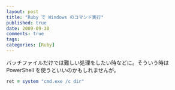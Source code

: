 ```yaml
---
layout: post
title: "Ruby で Windows のコマンド実行"
published: true
date: 2009-09-30
comments: true
tags:
categories: [Ruby]
---
```


バッチファイルだけでは難しい処理をしたい時などに。そういう時は PowerShell を使うといいのかもしれませんが。

```rb
ret = system "cmd.exe /c dir"
```
